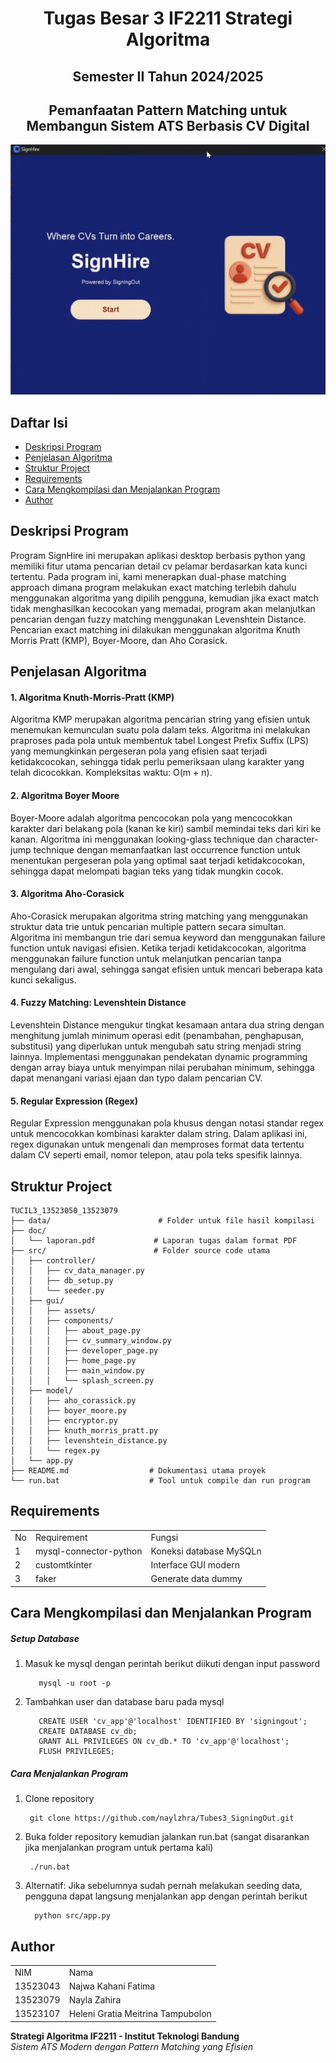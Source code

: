 <h1 align="center"> Tugas Besar 3 IF2211 Strategi Algoritma </h1>
<h2 align="center">Semester II Tahun 2024/2025</h2>
<h2 align="center">  Pemanfaatan Pattern Matching untuk Membangun Sistem ATS Berbasis CV Digital </h2>

<p align="center">
  <img src="doc/signhere.gif" alt="RushHourSolver"/>
</p>

## Daftar Isi
- [Deskripsi Program](#deskripsi-program)
- [Penjelasan Algoritma](#penjelasan-algoritma)
- [Struktur Project](#Struktur-Project)
- [Requirements](#requirements)
- [Cara Mengkompilasi dan Menjalankan Program](#Cara-Mengkompilasi-dan-Menjalankan-Program)
- [Author](#author)

## Deskripsi Program
Program SignHire ini merupakan aplikasi desktop berbasis python yang memiliki fitur utama pencarian detail cv pelamar berdasarkan kata kunci tertentu. Pada program ini, kami menerapkan dual-phase matching approach dimana program melakukan exact matching terlebih dahulu menggunakan algoritma yang dipilih pengguna, kemudian jika exact match tidak menghasilkan kecocokan yang memadai, program akan melanjutkan pencarian dengan fuzzy matching menggunakan Levenshtein Distance. Pencarian exact matching ini dilakukan menggunakan algoritma Knuth Morris Pratt (KMP), Boyer-Moore, dan Aho Corasick. 

## Penjelasan Algoritma
#### 1. Algoritma Knuth-Morris-Pratt (KMP)
Algoritma KMP merupakan algoritma pencarian string yang efisien untuk menemukan kemunculan suatu pola dalam teks. Algoritma ini melakukan praproses pada pola untuk membentuk tabel Longest Prefix Suffix (LPS) yang memungkinkan pergeseran pola yang efisien saat terjadi ketidakcocokan, sehingga tidak perlu pemeriksaan ulang karakter yang telah dicocokkan. Kompleksitas waktu: O(m + n).

#### 2. Algoritma Boyer Moore
Boyer-Moore adalah algoritma pencocokan pola yang mencocokkan karakter dari belakang pola (kanan ke kiri) sambil memindai teks dari kiri ke kanan. Algoritma ini menggunakan looking-glass technique dan character-jump technique dengan memanfaatkan last occurrence function untuk menentukan pergeseran pola yang optimal saat terjadi ketidakcocokan, sehingga dapat melompati bagian teks yang tidak mungkin cocok.

#### 3. Algoritma Aho-Corasick
Aho-Corasick merupakan algoritma string matching yang menggunakan struktur data trie untuk pencarian multiple pattern secara simultan. Algoritma ini membangun trie dari semua keyword dan menggunakan failure function untuk navigasi efisien. Ketika terjadi ketidakcocokan, algoritma menggunakan failure function untuk melanjutkan pencarian tanpa mengulang dari awal, sehingga sangat efisien untuk mencari beberapa kata kunci sekaligus.

#### 4. Fuzzy Matching: Levenshtein Distance
Levenshtein Distance mengukur tingkat kesamaan antara dua string dengan menghitung jumlah minimum operasi edit (penambahan, penghapusan, substitusi) yang diperlukan untuk mengubah satu string menjadi string lainnya. Implementasi menggunakan pendekatan dynamic programming dengan array biaya untuk menyimpan nilai perubahan minimum, sehingga dapat menangani variasi ejaan dan typo dalam pencarian CV.

#### 5. Regular Expression (Regex)
Regular Expression menggunakan pola khusus dengan notasi standar regex untuk mencocokkan kombinasi karakter dalam string. Dalam aplikasi ini, regex digunakan untuk mengenali dan memproses format data tertentu dalam CV seperti email, nomor telepon, atau pola teks spesifik lainnya.

## Struktur Project
```
TUCIL3_13523050_13523079
├── data/                        # Folder untuk file hasil kompilasi 
├── doc/
│   └── laporan.pdf             # Laporan tugas dalam format PDF
├── src/                        # Folder source code utama
│   ├── controller/       
│   │   ├── cv_data_manager.py
│   │   ├── db_setup.py
│   │   └── seeder.py
│   ├── gui/ 
│   │   ├── assets/
│   │   ├── components/
│   │   │   ├── about_page.py
│   │   │   ├── cv_summary_window.py
│   │   │   ├── developer_page.py
│   │   │   ├── home_page.py
│   │   │   ├── main_window.py
│   │   │   └── splash_screen.py
│   ├── model/
│   │   ├── aho_corassick.py
│   │   ├── boyer_moore.py
│   │   ├── encryptor.py
│   │   ├── knuth_morris_pratt.py
│   │   ├── levenshtein_distance.py
│   │   └── regex.py
│   └── app.py
├── README.md                  # Dokumentasi utama proyek
└── run.bat                    # Tool untuk compile dan run program
```

## Requirements
<div>
    <table>
      <tr>
        <td>No</td>
        <td>Requirement</td>
        <td>Fungsi</td>
      </tr>
      <tr>
        <td>1</td>
        <td>mysql-connector-python</td>
        <td>Koneksi database MySQLn</td>
      </tr>
      <tr>
        <td>2</td>
        <td>customtkinter</td>
        <td>Interface GUI modern</td>
      </tr>
      <tr>
        <td>3</td>
        <td>faker</td>
        <td>Generate data dummy</td>
      </tr>
    </table>
</div>

## Cara Mengkompilasi dan Menjalankan Program
##### Setup Database
1. Masuk ke mysql dengan perintah berikut diikuti dengan input password
   ```
      mysql -u root -p
   ```
2. Tambahkan user dan database baru pada mysql 
    ```
       CREATE USER 'cv_app'@'localhost' IDENTIFIED BY 'signingout';
       CREATE DATABASE cv_db;
       GRANT ALL PRIVILEGES ON cv_db.* TO 'cv_app'@'localhost';
       FLUSH PRIVILEGES;
   ```
##### Cara Menjalankan Program
1. Clone repository
   ```
    git clone https://github.com/naylzhra/Tubes3_SigningOut.git
   ```
2. Buka folder repository kemudian jalankan run.bat (sangat disarankan jika menjalankan program untuk pertama kali) 
   ```
    ./run.bat
   ```
3. Alternatif: Jika sebelumnya sudah pernah melakukan seeding data, pengguna dapat langsung menjalankan app dengan perintah berikut 
   ```
     python src/app.py
   ```

## Author
<div>
    <table>
      <tr>
        <td>NIM</td>
        <td>Nama</td>
      </tr>
      <tr>
        <td>13523043</td>
        <td>Najwa Kahani Fatima</td>
      </tr>
      <tr>
        <td>13523079</td>
        <td>Nayla Zahira</td>
      </tr>
      <tr>
        <td>13523107</td>
        <td>Heleni Gratia Meitrina Tampubolon</td>
      </tr>
    </table>
</div>

<div>
  <strong>Strategi Algoritma IF2211 - Institut Teknologi Bandung</strong><br>
  <em>Sistem ATS Modern dengan Pattern Matching yang Efisien</em>
</div>
